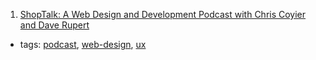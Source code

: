 1. [ShopTalk: A Web Design and Development Podcast with Chris Coyier and Dave Rupert](http://shoptalkshow.com/)
  * tags: [podcast](tags/podcast.md), [web-design](tags/web-design.md), [ux](tags/ux.md)
